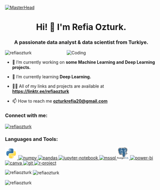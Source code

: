 [![MasterHead](https://i.pinimg.com/originals/9e/0a/c8/9e0ac82bc17ff00708da6bd09593177e.gif)](https://rishavchanda.io)
<h1 align="center">Hi! 👋 I'm Refia Ozturk.</h1>
<h3 align="center">A passionate data analyst & data scientist from Turkiye.</h3>
<img align="right" alt="Coding" width="300" src="https://stemettes.org/zine/wp-content/uploads/sites/3/2021/12/ai-gif.gif">

<p align="left"> <img src="https://komarev.com/ghpvc/?username=refiaozturk&label=Profile%20views&color=0e75b6&style=flat" alt="refiaozturk" /> </p>

- 🔭 I’m currently working on **some Machine Learning and Deep Learning projects.**

- 🌱 I’m currently learning **Deep Learning.**

- 👨‍💻 All of my links and projects are available at **https://linktr.ee/refiaozturk**

- 📫 How to reach me **ozturkrefia20@gmail.com**

<h3 align="left">Connect with me:</h3>
<p align="left">
<a href="https://linkedin.com/in/refiaozturk" target="blank"><img align="center" src="https://raw.githubusercontent.com/rahuldkjain/github-profile-readme-generator/master/src/images/icons/Social/linked-in-alt.svg" alt="refiaozturk" height="30" width="40" /></a>
</p>

<h3 align="left">Languages and Tools:</h3>
<p align="left"> <a href="https://www.python.org" target="_blank" rel="noreferrer"> <img src="https://raw.githubusercontent.com/devicons/devicon/master/icons/python/python-original.svg" alt="python" width="40" height="40"/> <a href="https://numpy.org/" target="_blank" rel="noreferrer"> <img src="https://numpy.org/images/logo.svg" alt="numpy" width="40" height="40"/> <a href="https://pandas.pydata.org/" target="_blank" rel="noreferrer"> <img src="https://encrypted-tbn0.gstatic.com/images?q=tbn:ANd9GcQmbk2Guoy3pIIK3-EqKfAMaUFnCY5zEOq20A&s" alt="pandas" width="65" height="35"/> <a href="https://jupyter.org/" target="_blank" rel="noreferrer"> <img src="https://jupyter.org/assets/logos/rectanglelogo-greytext-orangebody-greymoons.svg" alt="jupyter-notebook" width="65" height="35"/> <a href="https://www.microsoft.com/en-us/sql-server" target="_blank" rel="noreferrer"> <img src="https://www.svgrepo.com/show/303229/microsoft-sql-server-logo.svg" alt="mssql" width="55" height="40"/> </a> <a href="https://www.postgresql.org" target="_blank" rel="noreferrer"> <img src="https://raw.githubusercontent.com/devicons/devicon/master/icons/postgresql/postgresql-original-wordmark.svg" alt="postgresql" width="40" height="40"/> </a> <a href="https://www.microsoft.com/en-us/power-platform/products/power-bi" target="_blank" rel="noreferrer"> <img src="https://seekvectorlogo.com/wp-content/uploads/2022/02/power-bi-vector-logo-2022.png" alt="power-bi" width="55" height="40"/> <a href="https://www.canva.com" target="_blank" rel="noreferrer"> <img src="https://freelogopng.com/images/all_img/1656733637logo-canva-png.png" alt="canva" width="40" height="40"/> </a> <a href="https://git-scm.com/" target="_blank" rel="noreferrer"> <img src="https://www.vectorlogo.zone/logos/git-scm/git-scm-icon.svg" alt="git" width="40" height="40"/> </a> </a> <a href="https://www.r-project.org/" target="_blank" rel="noreferrer"> <img src="https://www.r-project.org/Rlogo.png" alt="r-project" width="40" height="40"/> </a> </p> 

<p><img align="left" src="https://github-readme-stats.vercel.app/api/top-langs?username=refiaozturk&show_icons=true&locale=en&layout=compact" alt="refiaozturk" /></p>

<p>&nbsp;<img align="center" src="https://github-readme-stats.vercel.app/api?username=refiaozturk&show_icons=true&locale=en" alt="refiaozturk" /></p>

<p><img align="center" src="https://github-readme-streak-stats.herokuapp.com/?user=refiaozturk&" alt="refiaozturk" /></p>
